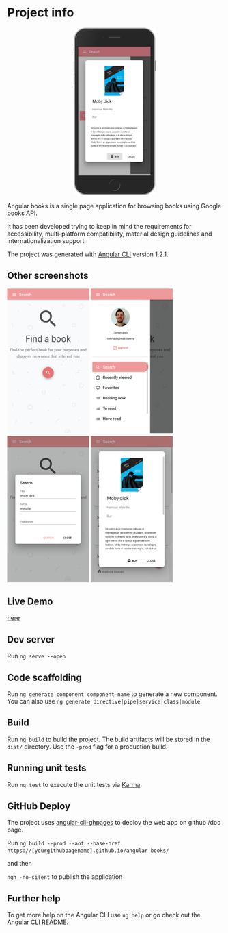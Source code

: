 # Project info

<p align="center">
<img src="https://github.com/tommaso-sebastianelli/angular-books/blob/master/screenshots/screenshot_14.png" width="192">
</p>

Angular books is a single page application for browsing books using Google books API.

It has been developed trying to keep in mind the requirements for accessibility, multi-platform compatibility, material design guidelines and internationalization support. 

The project was generated with [Angular CLI](https://github.com/angular/angular-cli) version 1.2.1.

## Other screenshots

<img src="https://github.com/tommaso-sebastianelli/angular-books/blob/master/screenshots/screenshot_1.png" width="192"><a>     </a><img src="https://github.com/tommaso-sebastianelli/angular-books/blob/master/screenshots/screenshot_2.png" width="192"><a>     </a><img src="https://github.com/tommaso-sebastianelli/angular-books/blob/master/screenshots/screenshot_4.png" width="192"><a>     </a><img src="https://github.com/tommaso-sebastianelli/angular-books/blob/master/screenshots/screenshot_5.png" width="192"><a>     </a>


## Live Demo

[here](https://tommaso-sebastianelli.github.io/angular-books/search)

## Dev server

Run `ng serve --open`

## Code scaffolding

Run `ng generate component component-name` to generate a new component. You can also use `ng generate directive|pipe|service|class|module`.

## Build

Run `ng build` to build the project. The build artifacts will be stored in the `dist/` directory. Use the `-prod` flag for a production build.

## Running unit tests

Run `ng test` to execute the unit tests via [Karma](https://karma-runner.github.io).

## GitHub Deploy

The project uses [angular-cli-ghpages](https://www.npmjs.com/package/angular-cli-ghpages) to deploy the web app on github /doc page.

Run `ng build --prod --aot --base-href https://[yourgithubpagename].github.io/angular-books/` 

and then

`ngh -no-silent` to publish the application


## Further help

To get more help on the Angular CLI use `ng help` or go check out the [Angular CLI README](https://github.com/angular/angular-cli/blob/master/README.md).

